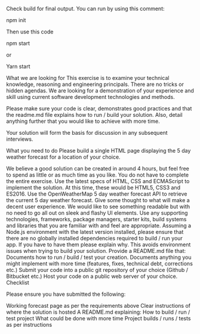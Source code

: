Check build for final output. You can run by using this comment:

npm init

Then use this code 

npm start

or

Yarn start

What we are looking for
This exercise is to examine your technical knowledge, reasoning and engineering principals. There are no tricks or hidden agendas. We are looking for a demonstration of your experience and skill using current software development technologies and methods. 

Please make sure your code is clear, demonstrates good practices and that the readme.md file explains how to run / build your solution. Also, detail anything further that you would like to achieve with more time. 

Your solution will form the basis for discussion in any subsequent interviews.

What you need to do
Please build a single HTML page displaying the 5 day weather forecast for a location of your choice.

We believe a good solution can be created in around 4 hours, but feel free to spend as little or as much time as you like. You do not have to complete the entire exercise.
Use the latest specs of HTML, CSS and ECMAScript to implement the solution. At this time, these would be HTML5, CSS3 and ES2016.
Use the OpenWeatherMap 5 day weather forecast API to retrieve the current 5 day weather forecast.
Give some thought to what will make a decent user experience. We would like to see something readable but with no need to go all out on sleek and flashy UI elements.
Use any supporting technologies, frameworks, package managers, starter kits, build systems and libraries that you are familiar with and feel are appropriate.
Assuming a Node.js environment with the latest version installed, please ensure that there are no globally installed dependencies required to build / run your app. If you have to have them please explain why. This avoids environment issues when trying to build your solution.
Provide a README.md file that:
Documents how to run / build / test your creation.
Documents anything you might implement with more time (features, fixes, technical debt, corrections etc.)
Submit your code into a public git repository of your choice (Github / Bitbucket etc.)
Host your code on a public web server of your choice.
Checklist

 

Please ensure you have submitted the following:

Working forecast page as per the requirements above
Clear instructions of where the solution is hosted
A README.md explaining:
How to build / run / test project
What could be done with more time
Project builds / runs / tests as per instructions